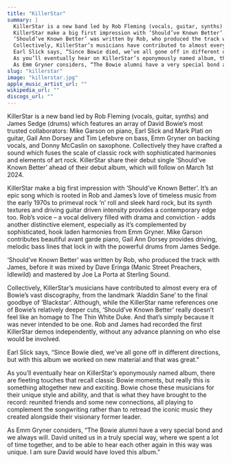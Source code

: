```yaml
---
title: "KillerStar"
summary: |
  KillerStar is a new band led by Rob Fleming (vocals, guitar, synths) and James Sedge (drums) which features an array of David Bowie’s most trusted collaborators: Mike Garson on piano, Earl Slick and Mark Plati on guitar, Gail Ann Dorsey and Tim Lefebvre on bass, Emm Gryner on backing vocals, and Donny McCaslin on saxophone. Collectively they have crafted a sound which fuses the scale of classic rock with sophisticated harmonies and elements of art rock.  KillerStar share their debut single ‘Should’ve Known Better’ ahead of their debut album, which will follow on March 1st 2024.<br><br> 
  KillerStar make a big first impression with ‘Should’ve Known Better’. It’s an epic song which is rooted in Rob and James’s love of timeless music from the early 1970s to primeval rock ‘n’ roll and sleek hard rock, but its synth textures and driving guitar driven intensity provides a contemporary edge too. Rob’s voice – a vocal delivery filled with drama and conviction - adds another distinctive element, especially as it’s complemented by sophisticated, hook laden harmonies from Emm Gryner. Mike Garson contributes beautiful avant garde piano, Gail Ann Dorsey provides driving, melodic bass lines that lock in with the powerful drums from James Sedge. <br><br>
  ‘Should’ve Known Better’ was written by Rob, who produced the track with James, before it was mixed by Dave Eringa (Manic Street Preachers, Idlewild) and mastered by Joe La Porta at Sterling Sound.<br><br>
  Collectively, KillerStar’s musicians have contributed to almost every era of Bowie’s vast discography, from the landmark ‘Aladdin Sane’ to the final goodbye of ‘Blackstar’. Although, while the KillerStar name references one of Bowie’s relatively deeper cuts, ‘Should’ve Known Better’ really doesn’t feel like an homage to The Thin White Duke. And that’s simply because it was never intended to be one. Rob and James had recorded the first KillerStar demos independently, without any advance planning on who else would be involved.<br><br>
  Earl Slick says, “Since Bowie died, we’ve all gone off in different directions, but with this album we worked on new material and that was great.”<br><br>
  As you’ll eventually hear on KillerStar’s eponymously named album, there are fleeting touches that recall classic Bowie moments, but really this is something altogether new and exciting. Bowie chose these musicians for their unique style and ability, and that is what they have brought to the record: reunited friends and some new connections, all playing to complement the songwriting rather than to retread the iconic music they created alongside their visionary former leader.<br><br>
  As Emm Gryner considers, “The Bowie alumni have a very special bond and we always will. David united us in a truly special way, where we spent a lot of time together, and to be able to hear each other again in this way was unique. I am sure David would have loved this album.”
slug: "killerstar"
image: "killerstar.jpg"
apple_music_artist_url: ""
wikipedia_url: ""
discogs_url: ""
---
```


KillerStar is a new band led by Rob Fleming (vocals, guitar, synths) and James Sedge (drums) which features an array of David Bowie’s most trusted collaborators: Mike Garson on piano, Earl Slick and Mark Plati on guitar, Gail Ann Dorsey and Tim Lefebvre on bass, Emm Gryner on backing vocals, and Donny McCaslin on saxophone. Collectively they have crafted a sound which fuses the scale of classic rock with sophisticated harmonies and elements of art rock.  KillerStar share their debut single ‘Should’ve Known Better’ ahead of their debut album, which will follow on March 1st 2024. 

KillerStar make a big first impression with ‘Should’ve Known Better’. It’s an epic song which is rooted in Rob and James’s love of timeless music from the early 1970s to primeval rock ‘n’ roll and sleek hard rock, but its synth textures and driving guitar driven intensity provides a contemporary edge too. Rob’s voice – a vocal delivery filled with drama and conviction - adds another distinctive element, especially as it’s complemented by sophisticated, hook laden harmonies from Emm Gryner. Mike Garson contributes beautiful avant garde piano, Gail Ann Dorsey provides driving, melodic bass lines that lock in with the powerful drums from James Sedge. 

‘Should’ve Known Better’ was written by Rob, who produced the track with James, before it was mixed by Dave Eringa (Manic Street Preachers, Idlewild) and mastered by Joe La Porta at Sterling Sound.

Collectively, KillerStar’s musicians have contributed to almost every era of Bowie’s vast discography, from the landmark ‘Aladdin Sane’ to the final goodbye of ‘Blackstar’. Although, while the KillerStar name references one of Bowie’s relatively deeper cuts, ‘Should’ve Known Better’ really doesn’t feel like an homage to The Thin White Duke. And that’s simply because it was never intended to be one. Rob and James had recorded the first KillerStar demos independently, without any advance planning on who else would be involved.

Earl Slick says, “Since Bowie died, we’ve all gone off in different directions, but with this album we worked on new material and that was great.”

As you’ll eventually hear on KillerStar’s eponymously named album, there are fleeting touches that recall classic Bowie moments, but really this is something altogether new and exciting. Bowie chose these musicians for their unique style and ability, and that is what they have brought to the record: reunited friends and some new connections, all playing to complement the songwriting rather than to retread the iconic music they created alongside their visionary former leader.

As Emm Gryner considers, “The Bowie alumni have a very special bond and we always will. David united us in a truly special way, where we spent a lot of time together, and to be able to hear each other again in this way was unique. I am sure David would have loved this album.”
